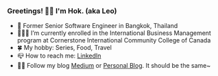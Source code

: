 ### Greetings! ✋🏻 I'm Hok. (aka Leo)

- 🌻 Former Senior Software Engineer in Bangkok, Thailand
- 👨🏻‍🎓 I’m currently enrolled in the International Business Management program at Cornerstone International Community College of Canada
- 🍀 My hobby: Series, Food, Travel
- 📪 How to reach me: [LinkedIn](https://www.linkedin.com/in/boonyarit-rou/)
- 📖📖 Follow my blog [Medium](https://medium.com/@hokkung) or [Personal Blog](https://hokkung.netlify.app/). It should be the same~

<!--
**hokkung/hokkung** is a ✨ _special_ ✨ repository because its `README.md` (this file) appears on your GitHub profile.

Here are some ideas to get you started:

- 🔭 I’m currently working on ...
- 🌱 I’m currently learning ...
- 👯 I’m looking to collaborate on ...
- 🤔 I’m looking for help with ...
- 💬 Ask me about ...
- 📫 How to reach me: 
- ⚡ Fun fact: ...
-->
